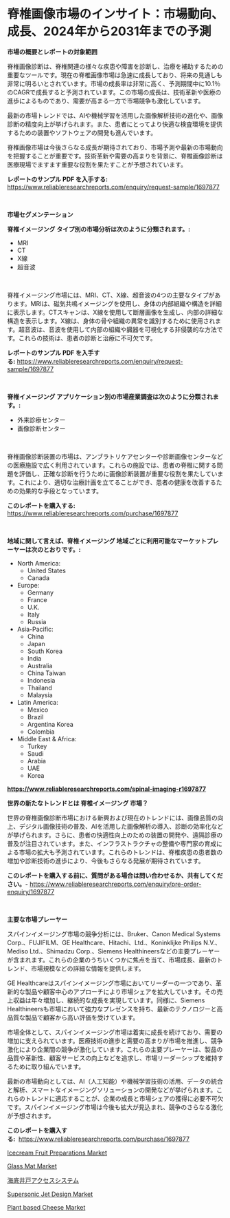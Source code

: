 <p><h1>脊椎画像市場のインサイト：市場動向、成長、2024年から2031年までの予測</h1></p><p><strong>市場の概要とレポートの対象範囲</strong></p>
<p><p>脊椎画像診断は、脊椎関連の様々な疾患や障害を診断し、治療を補助するための重要なツールです。現在の脊椎画像市場は急速に成長しており、将来の見通しも非常に明るいとされています。市場の成長率は非常に高く、予測期間中に10.1％のCAGRで成長すると予測されています。この市場の成長は、技術革新や医療の進歩によるものであり、需要が高まる一方で市場競争も激化しています。</p><p>最新の市場トレンドでは、AIや機械学習を活用した画像解析技術の進化や、画像診断の精度向上が挙げられます。また、患者にとってより快適な検査環境を提供するための装置やソフトウェアの開発も進んでいます。</p><p>脊椎画像市場は今後さらなる成長が期待されており、市場予測や最新の市場動向を把握することが重要です。技術革新や需要の高まりを背景に、脊椎画像診断は医療現場でますます重要な役割を果たすことが予想されています。</p></p>
<p><strong>レポートのサンプル PDF を入手する:</strong> <a href="https://www.reliableresearchreports.com/enquiry/request-sample/1697877">https://www.reliableresearchreports.com/enquiry/request-sample/1697877</a></p>
<p>&nbsp;</p>
<p><strong>市場セグメンテーション</strong></p>
<p><strong>脊椎イメージング タイプ別の市場分析は次のように分類されます。:</strong></p>
<p><ul><li>MRI</li><li>CT</li><li>X線</li><li>超音波</li></ul></p>
<p>&nbsp;</p>
<p><p>脊椎イメージング市場には、MRI、CT、X線、超音波の4つの主要なタイプがあります。MRIは、磁気共鳴イメージングを使用し、身体の内部組織や構造を詳細に表示します。CTスキャンは、X線を使用して断層画像を生成し、内部の詳細な構造を表示します。X線は、身体の骨や組織の異常を識別するために使用されます。超音波は、音波を使用して内部の組織や臓器を可視化する非侵襲的な方法です。これらの技術は、患者の診断と治療に不可欠です。</p></p>
<p><strong>レポートのサンプル PDF を入手する:</strong>&nbsp;<a href="https://www.reliableresearchreports.com/enquiry/request-sample/1697877">https://www.reliableresearchreports.com/enquiry/request-sample/1697877</a></p>
<p>&nbsp;</p>
<p><strong> 脊椎イメージング アプリケーション別の市場産業調査は次のように分類されます。:</strong></p>
<p><ul><li>外来診療センター</li><li>画像診断センター</li></ul></p>
<p>&nbsp;</p>
<p><p>脊椎画像診断装置の市場は、アンブラトリケアセンターや診断画像センターなどの医療施設で広く利用されています。これらの施設では、患者の脊椎に関する問題を評価し、正確な診断を行うために画像診断装置が重要な役割を果たしています。これにより、適切な治療計画を立てることができ、患者の健康を改善するための効果的な手段となっています。</p></p>
<p><strong>このレポートを購入する:</strong>&nbsp; <a href="https://www.reliableresearchreports.com/purchase/1697877">https://www.reliableresearchreports.com/purchase/1697877</a></p>
<p>&nbsp;</p>
<p><strong>地域に関して言えば、脊椎イメージング 地域ごとに利用可能なマーケットプレーヤーは次のとおりです。:</strong></p>
<p><ul>
    <li>
        North America:
        <ul>
            <li>United States</li>
            <li>Canada</li>
        </ul>
    </li>
    <li>
        Europe:
        <ul>
            <li>Germany</li>
            <li>France</li>
            <li>U.K.</li>
            <li>Italy</li>
            <li>Russia</li>
        </ul>
    </li>
    <li>
        Asia-Pacific:
        <ul>
            <li>China</li>
            <li>Japan</li>
            <li>South Korea</li>
            <li>India</li>
            <li>Australia</li>
            <li>China Taiwan</li>
            <li>Indonesia</li>
            <li>Thailand</li>
            <li>Malaysia</li>
        </ul>
    </li>
    <li>
        Latin America:
        <ul>
            <li>Mexico</li>
            <li>Brazil</li>
            <li>Argentina Korea</li>
            <li>Colombia</li>
        </ul>
    </li>
    <li>
        Middle East & Africa:
        <ul>
            <li>Turkey</li>
            <li>Saudi</li>
            <li>Arabia</li>
            <li>UAE</li>
            <li>Korea</li>
        </ul>
    </li>
    </ul></p>
<p><strong><a href="https://www.reliableresearchreports.com/spinal-imaging-r1697877">https://www.reliableresearchreports.com/spinal-imaging-r1697877</a></strong>&nbsp;</p>
<p><strong>世界の新たなトレンドとは 脊椎イメージング 市場？</strong></p>
<p><p>世界の脊椎画像診断市場における新興および現在のトレンドには、画像品質の向上、デジタル画像技術の普及、AIを活用した画像解析の導入、診断の効率化などが挙げられます。さらに、患者の快適性向上のための装置の開発や、遠隔診療の普及が注目されています。また、インフラストラクチャの整備や専門家の育成による市場の拡大も予測されています。これらのトレンドは、脊椎疾患の患者数の増加や診断技術の進歩により、今後もさらなる発展が期待されています。</p></p>
<p><strong>このレポートを購入する前に、質問がある場合は問い合わせるか、共有してください。</strong>- <a href="https://www.reliableresearchreports.com/enquiry/pre-order-enquiry/1697877">https://www.reliableresearchreports.com/enquiry/pre-order-enquiry/1697877</a></p>
<p>&nbsp;</p>
<p><strong>主要な市場プレーヤー</strong></p>
<p><p>スパインイメージング市場の競争分析には、Bruker、Canon Medical Systems Corp.、FUJIFILM、GE Healthcare、Hitachi、Ltd.、Koninklijke Philips N.V.、Mediso Ltd.、Shimadzu Corp.、Siemens Healthineersなどの主要プレーヤーが含まれます。これらの企業のうちいくつかに焦点を当て、市場成長、最新のトレンド、市場規模などの詳細な情報を提供します。</p><p>GE Healthcareはスパインイメージング市場においてリーダーの一つであり、革新的な製品や顧客中心のアプローチにより市場シェアを拡大しています。その売上収益は年々増加し、継続的な成長を実現しています。同様に、Siemens Healthineersも市場において強力なプレゼンスを持ち、最新のテクノロジーと高品質な製品で顧客から高い評価を受けています。</p><p>市場全体として、スパインイメージング市場は着実に成長を続けており、需要の増加に支えられています。医療技術の進歩と需要の高まりが市場を推進し、競争激化により企業間の競争が激化しています。これらの主要プレーヤーは、製品の品質や革新性、顧客サービスの向上などを追求し、市場リーダーシップを維持するために取り組んでいます。</p><p>最新の市場動向としては、AI（人工知能）や機械学習技術の活用、データの統合と解析、スマートなイメージングソリューションの開発などが挙げられます。これらのトレンドに適応することが、企業の成長と市場シェアの獲得に必要不可欠です。スパインイメージング市場は今後も拡大が見込まれ、競争のさらなる激化が予想されます。</p></p>
<p><strong>このレポートを購入する:</strong>&nbsp;&nbsp;<a href="https://www.reliableresearchreports.com/purchase/1697877">https://www.reliableresearchreports.com/purchase/1697877</a></p>
<p><p><a href="https://github.com/markusgodoy/Market-Research-Report-List-2/blob/main/icecream-fruit-preparations-market.md">Icecream Fruit Preparations Market</a></p><p><a href="https://issuu.com/reportprime-2/docs/glass-mat-market-size-2030.pptx">Glass Mat Market</a></p><p><a href="https://medium.com/@reyeshowell655/%E3%82%B5%E3%83%96%E3%82%B7%E3%83%BC-%E3%82%A6%E3%82%A7%E3%83%AB-%E3%82%A2%E3%82%AF%E3%82%BB%E3%82%B9-%E3%82%B7%E3%82%B9%E3%83%86%E3%83%A0%E5%B8%82%E5%A0%B4-%E5%B8%82%E5%A0%B4cagr-%E5%B8%82%E5%A0%B4%E3%83%88%E3%83%AC%E3%83%B3%E3%83%89-%E6%88%90%E9%95%B7%E6%88%A6%E7%95%A5%E3%81%AB%E3%81%A4%E3%81%84%E3%81%A6%E3%81%AEinsights-51c8cbb3730f">海底井戸アクセスシステム</a></p><p><a href="https://www.linkedin.com/pulse/supersonic-jet-design-market-analysis-size-global-industry-ln2re?trackingId=kaHvowFofBz%2FfMuZtWnB5Q%3D%3D">Supersonic Jet Design Market</a></p><p><a href="https://github.com/arionmp/Market-Research-Report-List-2/blob/main/plant-based-cheese-market.md">Plant based Cheese Market</a></p></p>